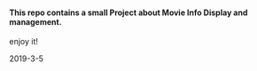 #### This repo contains a small Project about Movie Info Display and management.

enjoy it!

2019-3-5